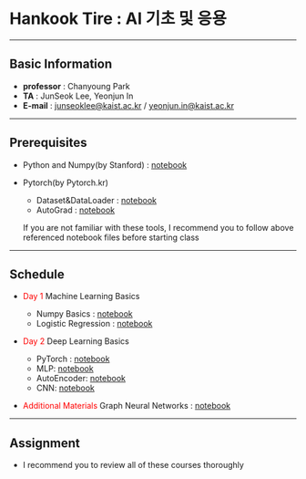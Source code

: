 # Hankook Tire :  AI 기초 및 응용

---
## Basic Information
- **professor** : Chanyoung Park
- **TA** : JunSeok Lee, Yeonjun In
- **E-mail** : junseoklee@kaist.ac.kr / yeonjun.in@kaist.ac.kr

---
## Prerequisites
- Python and Numpy(by Stanford) : [notebook](https://colab.research.google.com/drive/16oppY6u8q3b1z22r__lEYD9UIsxLv9qz)
- Pytorch(by Pytorch.kr)
  - Dataset&DataLoader : [notebook](https://colab.research.google.com/drive/16lap5mgvpVfphmZS0p8scWEkE9ngpMAF)
  - AutoGrad : [notebook](https://colab.research.google.com/drive/1rekcI5kg_S4c_N2yJBeX_AdJNzqDDvAf)


  If you are not familiar with these tools, I recommend you to follow above referenced notebook files before starting class

---
## Schedule
- <font color='red'>Day 1</font> Machine Learning Basics
  - Numpy Basics : [notebook](https://colab.research.google.com/drive/1sDridnNBziWN-F8SVm1YSMTymWEqn3EN?usp=sharing)
  - Logistic Regression : [notebook](https://colab.research.google.com/drive/1GKkgsSCdg1dtznMmGBKIy1lGFKDWGaT3?usp=share_link)
 



- <font color='red'>Day 2</font> Deep Learning Basics
    - PyTorch : [notebook](https://colab.research.google.com/drive/1Hwonr-xXEWkGelClVstEuOffP_HLzTqG?usp=sharing)
    - MLP: [notebook](https://colab.research.google.com/drive/1OltUpM02FyQqCdkeeiw9UTdqLTuSEu7j?usp=sharing)
    - AutoEncoder: [notebook](https://colab.research.google.com/drive/1Q0A-7o32eeIawpOC7Q87Sg1v-ZjLQ048?usp=sharing)
    - CNN: [notebook](https://colab.research.google.com/drive/1agw5NTPBQ3VGpalJZlcitlC8uEpP7JZh?usp=sharing)

- <font color='red'>Additional Materials </font> Graph Neural Networks : [notebook](https://colab.research.google.com/drive/1Wyg6ubNGDR0DOUkdJ8dxas4Hj5A8qqyE?usp=sharing)

---
## Assignment
- I recommend you to review all of these courses thoroughly
